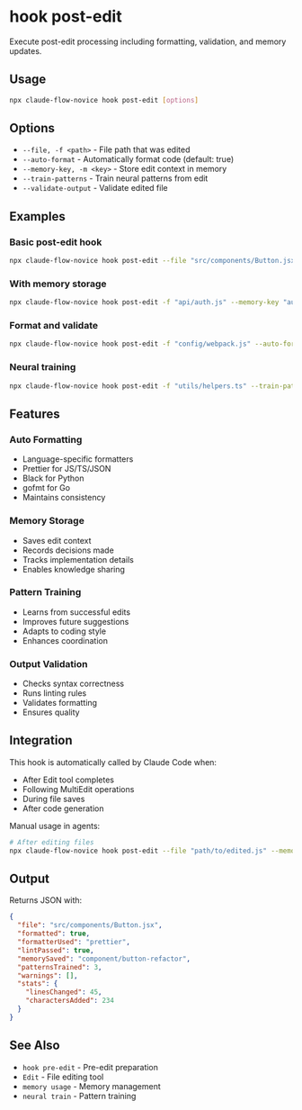 # hook post-edit

Execute post-edit processing including formatting, validation, and memory updates.

## Usage

```bash
npx claude-flow-novice hook post-edit [options]
```

## Options

- `--file, -f <path>` - File path that was edited
- `--auto-format` - Automatically format code (default: true)
- `--memory-key, -m <key>` - Store edit context in memory
- `--train-patterns` - Train neural patterns from edit
- `--validate-output` - Validate edited file

## Examples

### Basic post-edit hook

```bash
npx claude-flow-novice hook post-edit --file "src/components/Button.jsx"
```

### With memory storage

```bash
npx claude-flow-novice hook post-edit -f "api/auth.js" --memory-key "auth/login-implementation"
```

### Format and validate

```bash
npx claude-flow-novice hook post-edit -f "config/webpack.js" --auto-format --validate-output
```

### Neural training

```bash
npx claude-flow-novice hook post-edit -f "utils/helpers.ts" --train-patterns --memory-key "utils/refactor"
```

## Features

### Auto Formatting

- Language-specific formatters
- Prettier for JS/TS/JSON
- Black for Python
- gofmt for Go
- Maintains consistency

### Memory Storage

- Saves edit context
- Records decisions made
- Tracks implementation details
- Enables knowledge sharing

### Pattern Training

- Learns from successful edits
- Improves future suggestions
- Adapts to coding style
- Enhances coordination

### Output Validation

- Checks syntax correctness
- Runs linting rules
- Validates formatting
- Ensures quality

## Integration

This hook is automatically called by Claude Code when:

- After Edit tool completes
- Following MultiEdit operations
- During file saves
- After code generation

Manual usage in agents:

```bash
# After editing files
npx claude-flow-novice hook post-edit --file "path/to/edited.js" --memory-key "feature/step1"
```

## Output

Returns JSON with:

```json
{
  "file": "src/components/Button.jsx",
  "formatted": true,
  "formatterUsed": "prettier",
  "lintPassed": true,
  "memorySaved": "component/button-refactor",
  "patternsTrained": 3,
  "warnings": [],
  "stats": {
    "linesChanged": 45,
    "charactersAdded": 234
  }
}
```

## See Also

- `hook pre-edit` - Pre-edit preparation
- `Edit` - File editing tool
- `memory usage` - Memory management
- `neural train` - Pattern training
